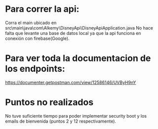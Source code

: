 # Para correr la api:
 Corra el main ubicado en src\main\java\com\Alkemy\DisneyApi\DisneyApiApplication.java
 No hace falta que levante una base de datos local ya que la api funciona en conexión con firebase(Google).

# Para ver toda la documentacion de los endpoints: 
 https://documenter.getpostman.com/view/12586146/UVByH9nY
 
 # Puntos no realizados 
  No tuve suficiente tiempo para poder implementar security boot y los emails de bienvenida (puntos 2 y 12 respectivamente).
